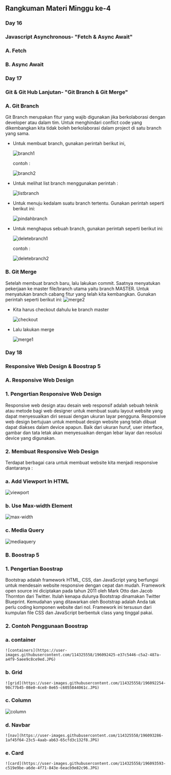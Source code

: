 ## Rangkuman Materi Minggu ke-4
### Day 16
### Javascript Asynchronous- "Fetch & Async Await"
### A. Fetch
### B. Async Await

### Day 17
### Git & Git Hub Lanjutan- "Git Branch & Git Merge"
### A. Git Branch
Git Branch merupakan fitur yang wajib digunakan jika berkolaborasi dengan developer atau dalam tim. Untuk menghindari conflict code yang dikembangkan 
kita tidak boleh berkolaborasi dalam project di satu branch yang sama.
  - Untuk membuat branch, gunakan perintah berikut ini,
    
    ![branch1](https://user-images.githubusercontent.com/114325558/196090060-f86d69d2-f439-4c98-97e8-df1bf40ceede.JPG)
    
    contoh :
    
    ![branch2](https://user-images.githubusercontent.com/114325558/196090077-c278c60f-0829-470e-b243-6246e7c36b07.JPG)
    
  - Untuk melihat list branch menggunakan perintah :
  
    ![listbranch](https://user-images.githubusercontent.com/114325558/196089481-bd1293f4-acfd-4487-84b1-b5bf852984f8.JPG)
    
  - Untuk menuju kedalam suatu branch tertentu. Gunakan perintah seperti berikut ini:
  
    ![pindahbranch](https://user-images.githubusercontent.com/114325558/196089417-4da76715-1723-44a7-aa5a-997edd9acc2e.JPG)
    
  - Untuk menghapus sebuah branch, gunakan perintah seperti berikut ini:
    
    ![deletebranch1](https://user-images.githubusercontent.com/114325558/196089593-7e1eebad-5e5e-43d8-b7e6-61f5d0626c08.JPG)
    
    contoh :
    
    ![deletebranch2](https://user-images.githubusercontent.com/114325558/196089659-25652154-5a03-410c-9f77-f7e653088786.JPG)
    
### B. Git Merge
Setelah membuat branch baru, lalu lakukan commit. Saatnya menyatukan pekerjaan ke master file/branch utama yaitu branch MASTER.
Untuk menyatukan branch cabang fitur yang telah kita kembangkan. Gunakan perintah seperti berikut ini:
![merge2](https://user-images.githubusercontent.com/114325558/196090582-320e3e15-b2df-4dee-9a21-6d1003b06db2.JPG)
    
  - Kita harus checkout dahulu ke branch master

    ![checkout](https://user-images.githubusercontent.com/114325558/196090348-e60ef052-b481-4014-a342-bf7179fe347a.JPG)
    
  - Lalu lakukan merge

    ![merge1](https://user-images.githubusercontent.com/114325558/196090428-9c92552a-b054-45a6-b601-09fc0c38dbd0.JPG)
  
### Day 18
### Responsive Web Design & Boostrap 5
### A. Responsive Web Design
### 1. Pengertian Responsive Web Design
Responsive web design atau desain web responsif adalah sebuah teknik atau metode bagi web designer untuk membuat suatu layout website yang dapat menyesuaikan 
diri sesuai dengan ukuran layar pengguna. Responsive web design bertujuan untuk membuat design website yang telah dibuat dapat diakses dalam device apapun.
Baik dari ukuran huruf, user interface, gambar dan tata letak akan menyesuaikan dengan lebar layar dan resolusi device yang digunakan.

### 2. Membuat Responsive Web Design
Terdapat berbagai cara untuk membuat website kita menjadi responsive diantaranya :
  ### a. Add Viewport In HTML
  
  ![viewport](https://user-images.githubusercontent.com/114325558/196091195-eb4f1f98-52a5-4001-aa27-a8ebb585cf40.JPG)
  
  ### b. Use Max-width Element
  
  ![max-width](https://user-images.githubusercontent.com/114325558/196091405-01be374c-0847-45a0-97e9-29938d50cd1f.JPG)
  
  ### c. Media Query
  
  ![mediaquery](https://user-images.githubusercontent.com/114325558/196091622-52ff0cb8-d7e6-436a-aaa2-ad511dcfcbc2.JPG)
    
### B. Boostrap 5
### 1. Pengertian Boostrap
Bootstrap adalah framework HTML, CSS, dan JavaScript yang berfungsi untuk mendesain website responsive dengan cepat dan mudah. Framework open source ini diciptakan pada tahun 2011 oleh Mark Otto dan Jacob Thornton dari Twitter. Itulah kenapa dulunya Bootstrap dinamakan Twitter Blueprint. Kemudahan yang ditawarkan oleh Bootstrap adalah Anda tak perlu coding komponen website dari nol. Framework ini tersusun dari kumpulan file CSS dan JavaScript berbentuk class yang tinggal pakai.

### 2. Contoh Penggunaan Boostrap
### a. container

    ![containers](https://user-images.githubusercontent.com/114325558/196092425-e37c5446-c5a2-487a-a4f9-5aee9c8ce9ed.JPG)

### b. Grid

    ![grid](https://user-images.githubusercontent.com/114325558/196092254-98c77b45-08e0-4ce8-8e65-c6055844061c.JPG)
  
### c. Column

   ![column](https://user-images.githubusercontent.com/114325558/196092644-2d426bac-df39-4f1f-85f6-7aebd76e85e2.JPG)

### d. Navbar

    ![nav](https://user-images.githubusercontent.com/114325558/196093286-1af45f64-23c5-4aab-ab63-65cfd3c132f8.JPG)

### e. Card

    ![card](https://user-images.githubusercontent.com/114325558/196093593-c519e9be-a6de-4f71-843e-6eacb9e82c96.JPG)





  
